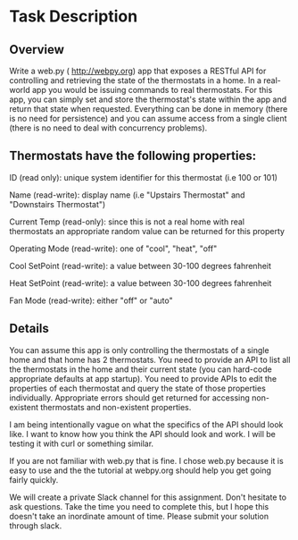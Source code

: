 Task Description
================

Overview
--------
Write a web.py ( http://webpy.org) app that exposes a RESTful API for
controlling and retrieving the state of the thermostats in a home.  In a
real-world app you would be issuing commands to real thermostats.  For
this app, you can simply set and store the thermostat's state within the
app and return that state when requested.  Everything can be done in
memory (there is no need for persistence) and you can assume access from
a single client (there is no need to deal with concurrency problems).

Thermostats have the following properties:
------------------------------------------
 ID (read only): unique system identifier for this thermostat (i.e 100
 or 101)

 Name (read-write): display name (i.e "Upstairs Thermostat" and
 "Downstairs Thermostat")

 Current Temp (read-only): since this is not a real home with real
 thermostats an appropriate random value can be returned for this
 property

 Operating Mode (read-write): one of "cool", "heat", "off"

 Cool SetPoint (read-write): a value between 30-100 degrees fahrenheit

 Heat SetPoint (read-write): a value between 30-100 degrees fahrenheit

 Fan Mode (read-write): either "off" or "auto"

Details
-----------
You can assume this app is only controlling the thermostats of a single
home and that home has 2 thermostats.  You need to provide an API to
list all the thermostats in the home and their current state (you can
hard-code appropriate defaults at app startup).  You need to provide
APIs to edit the properties of each thermostat and query the state of
those properties individually.  Appropriate errors should get returned
for accessing non-existent thermostats and non-existent properties.

I am being intentionally vague on what the specifics of the API should
look like.  I want to know how you think the API should look and work.
I will be testing it with curl or something similar.

If you are not familiar with web.py that is fine.  I chose web.py
because it is easy to use and the the tutorial at webpy.org should help
you get going fairly quickly.

We will create a private Slack channel for this assignment.  Don't
hesitate to ask questions.  Take the time you need to complete this, but
I hope this doesn't take an inordinate amount of time.  Please submit
your solution through slack.
